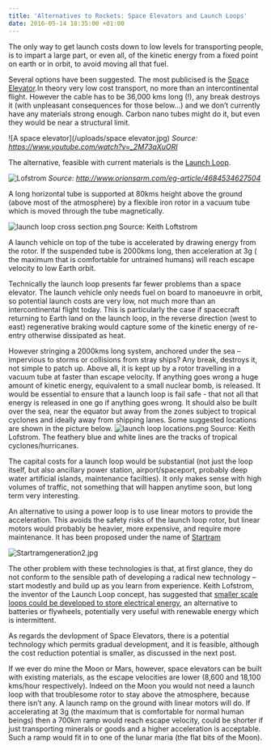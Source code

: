 ```yaml
---
title: 'Alternatives to Rockets: Space Elevators and Launch Loops'
date: 2016-05-14 18:35:00 +01:00
---
```


The only way to get launch costs down to low levels for transporting people, is to impart a large part, or even all, of the kinetic energy from a fixed point on earth or in orbit, to avoid moving all that fuel.

Several options have been suggested. The most publicised is the [Space Elevator](https://en.wikipedia.org/wiki/Space_elevator).In theory very low cost transport, no more than an intercontinental flight.  However the cable has to be 36,000 kms long (!), any break destroys it (with unpleasant consequences for those below…) and we don’t currently have any materials strong enough. Carbon nano tubes might do it, but even they would be near a structural limit.

![A space elevator](/uploads/space elevator.jpg)
*Source: https://www.youtube.com/watch?v=_2M73aXuORI*

The alternative, feasible with current materials is the [Launch Loop](https://en.wikipedia.org/wiki/Launch_loop). 

![Lofstrom](/uploads/lofstrom.png)
*Source: http://www.orionsarm.com/eg-article/4684534627504*

A long horizontal tube is supported at 80kms height above the ground (above most of the atmosphere) by a flexible iron rotor in a vacuum tube which is moved through the tube  magnetically. 

![launch loop cross section.png](/uploads/launch%20loop%20cross%20section.png)
Source: Keith Loftstrom

A launch vehicle on top of the tube is accelerated by drawing energy from the rotor. If the suspended tube is 2000kms long, then acceleration at 3g ( the maximum that is comfortable for untrained humans) will reach escape velocity to low Earth orbit. 

Technically the launch loop presents far fewer problems than a space elevator. The launch vehicle only needs fuel on board to manoeuvre in orbit, so potential launch costs are very low, not much more than an intercontinental flight today. This is particularly the case if spacecraft returning to Earth land on the launch loop, in the reverse  direction (west to east) regenerative braking would capture some of the kinetic energy of re-entry otherwise dissipated as heat. 
 
However stringing a 2000kms long system, anchored under the sea – impervious to storms or collisions from stray ships? Any break, destroys it, not simple to patch up. Above all, it is kept up by a rotor travelling in a vacuum tube at faster than escape velocity. If anything goes wrong a huge amount of kinetic energy, equivalent to a small nuclear bomb, is released. It would be essential to ensure that a launch loop is fail safe - that not all that energy is released in one go if anything goes wrong. It should also be built over the sea, near the equator but away from the zones subject to tropical cyclones and ideally away from shipping lanes. Some suggested locations are shown in the picture below. 
![launch loop locations.png](/uploads/launch%20loop%20locations.png)
Source: Keith Lofstrom. The feathery blue and white lines are the tracks of tropical cyclones/hurricanes. 

The capital costs for a launch loop would be substantial (not just the loop itself, but also ancillary power station, airport/spaceport, probably deep water artificial islands, maintenance facilties). It only makes sense with high volumes of traffic, not something that will happen anytime soon, but long term very interesting.  

An alternative to using a power loop is to use linear motors to provide the acceleration. This avoids the safety risks of the launch loop rotor, but linear motors would probably be heavier, more expensive, and require more maintenance. It has been proposed under the name of [Startram](https://www.space.com/38384-could-startram-revolutionize-space-travel.html)

![Startramgeneration2.jpg](/uploads/Startramgeneration2.jpg) 



The other problem with these technologies is that, at first glance, they do not conform to the sensible path of developing a radical new technology – start modestly and build up as you learn from experience. Keith Lofstrom, the inventor of the Launch Loop concept, has suggested that [smaller scale loops could be developed to store electrical energy](http://launchloop.com/PowerLoop), an alternative to batteries or flywheels, potentially very useful with renewable energy which is intermittent. 

As regards the devlopment of Space Elevators, there is a potential technology which permits gradual development, and it is feasible, although the cost reduction potential is smaller, as discussed in the next post.

If we ever  do mine the Moon or Mars, however, space elevators can be built with existing materials, as the escape velocities are lower (8,600 and 18,100 kms/hour respectively). Indeed on the Moon you would not need a launch loop with that troublesome rotor to stay above the atmosphere, because there isn’t any. A launch ramp on the ground with linear motors will do. If accelerating at 3g (the maximum that is comfortable for normal human beings) then a 700km ramp would reach escape velocity, could be shorter if just transporting minerals or goods and a higher acceleration is acceptable. Such a ramp would fit in to one of the lunar maria (the flat bits of the Moon).
